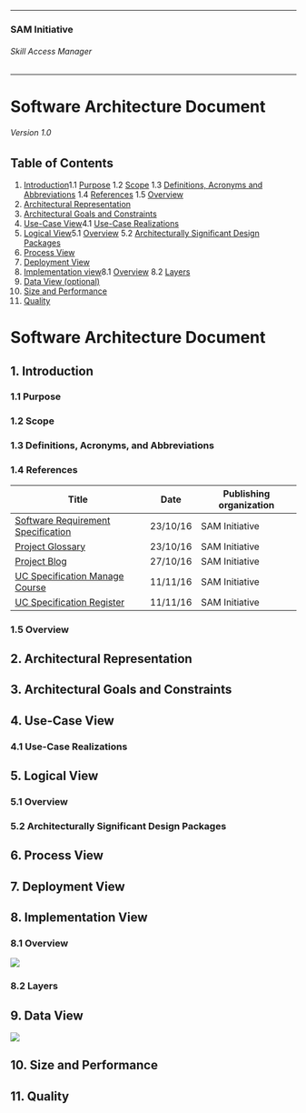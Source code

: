 * * *

### SAM Initiative

###### Skill Access Manager

* * *

# Software Architecture Document

###### Version 1.0

## Table of Contents

1.  <a href="">Introduction</a>1.1 <a href="">Purpose</a>
    1.2 <a href="">Scope</a>
    1.3 <a href="">Definitions, Acronyms and Abbreviations</a>
    1.4 <a href="">References</a>
    1.5 <a href="">Overview</a>
2.  <a href="">Architectural Representation</a>
3.  <a href="">Architectural Goals and Constraints</a>
4.  <a href="">Use-Case View</a>4.1 <a href="">Use-Case Realizations</a>
5.  <a href="">Logical View</a>5.1 <a href="">Overview</a>
    5.2 <a href="">Architecturally Significant Design Packages</a>
6.  <a href="">Process View</a>
7.  <a href="">Deployment View</a>
8.  <a href="">Implementation view</a>8.1 <a href="">Overview</a>
    8.2 <a href="">Layers</a>
9.  <a href="">Data View (optional)</a>
10.  <a href="">Size and Performance</a>
11.  <a href="">Quality</a>

# Software Architecture Document

## 1\. Introduction

### 1.1 Purpose

### 1.2 Scope

### 1.3 Definitions, Acronyms, and Abbreviations

### 1.4 References

| Title | Date | Publishing organization |
| --- | --- | --- |
| [Software Requirement Specification](https://eynorey.visualstudio.com/SAM%20-%20Smartify%20The%20World/_apps/hub/agile-extensions.wiki.wiki#/docs/SRS) | 23/10/16 | SAM Initiative |
| [Project Glossary](https://eynorey.visualstudio.com/SAM%20-%20Smartify%20The%20World/_apps/hub/agile-extensions.wiki.wiki#/wiki/ProjectGlossary) | 23/10/16 | SAM Initiative |
| [Project Blog](https://smartifytheworld.wordpress.com/) | 27/10/16 | SAM Initiative |
| [UC Specification Manage Course](https://eynorey.visualstudio.com/SAM%20-%20Smartify%20The%20World/_apps/hub/agile-extensions.wiki.wiki#/docs/UC-Specification-ManageCourse) | 11/11/16 | SAM Initiative |
| [UC Specification Register](https://eynorey.visualstudio.com/SAM%20-%20Smartify%20The%20World/_apps/hub/agile-extensions.wiki.wiki#/docs/UC-Specification-Register) | 11/11/16 | SAM Initiative |

### 1.5 Overview

## 2\. Architectural Representation

## 3\. Architectural Goals and Constraints

## 4\. Use-Case View

### 4.1 Use-Case Realizations

## 5\. Logical View

### 5.1 Overview

### 5.2 Architecturally Significant Design Packages

## 6\. Process View

## 7\. Deployment View

## 8\. Implementation View

### 8.1 Overview

![](cd_classes.png)

### 8.2 Layers

## 9\. Data View

![](cd_db.png)

## 10\. Size and Performance

## 11\. Quality